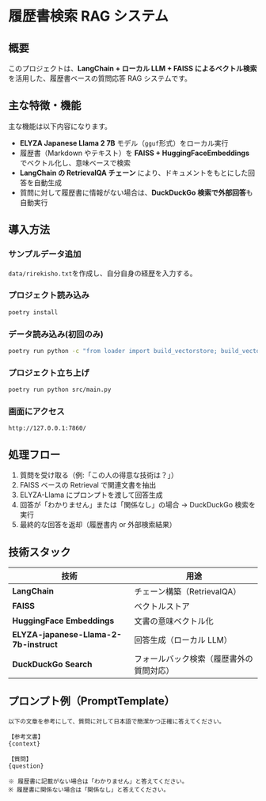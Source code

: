 # 履歴書検索 RAG システム

## 概要

このプロジェクトは、**LangChain + ローカル LLM + FAISS によるベクトル検索**を活用した、履歴書ベースの質問応答 RAG システムです。

## 主な特徴・機能

主な機能は以下内容になります。

- **ELYZA Japanese Llama 2 7B** モデル（`gguf`形式）をローカル実行
- 履歴書（Markdown やテキスト）を **FAISS + HuggingFaceEmbeddings** でベクトル化し、意味ベースで検索
- **LangChain の RetrievalQA チェーン** により、ドキュメントをもとにした回答を自動生成
- 質問に対して履歴書に情報がない場合は、**DuckDuckGo 検索で外部回答**も自動実行

## 導入方法

### サンプルデータ追加

`data/rirekisho.txt`を作成し、自分自身の経歴を入力する。

### プロジェクト読み込み

```bash
poetry install
```

### データ読み込み(初回のみ)

```bash
poetry run python -c "from loader import build_vectorstore; build_vectorstore('data/rirekisho.txt')"
```

### プロジェクト立ち上げ

```bash
poetry run python src/main.py
```

### 画面にアクセス

```
http://127.0.0.1:7860/
```

## 処理フロー

1. 質問を受け取る（例:「この人の得意な技術は？」）
2. FAISS ベースの Retrieval で関連文書を抽出
3. ELYZA-Llama にプロンプトを渡して回答生成
4. 回答が「わかりません」または「関係なし」の場合 → DuckDuckGo 検索を実行
5. 最終的な回答を返却（履歴書内 or 外部検索結果）

## 技術スタック

| 技術                                   | 用途                                     |
| -------------------------------------- | ---------------------------------------- |
| **LangChain**                          | チェーン構築（RetrievalQA）              |
| **FAISS**                              | ベクトルストア                           |
| **HuggingFace Embeddings**             | 文書の意味ベクトル化                     |
| **ELYZA-japanese-Llama-2-7b-instruct** | 回答生成（ローカル LLM）                 |
| **DuckDuckGo Search**                  | フォールバック検索（履歴書外の質問対応） |

## プロンプト例（PromptTemplate）

```text
以下の文章を参考にして、質問に対して日本語で簡潔かつ正確に答えてください。

【参考文書】
{context}

【質問】
{question}

※ 履歴書に記載がない場合は「わかりません」と答えてください。
※ 履歴書に関係ない場合は「関係なし」と答えてください。
```
